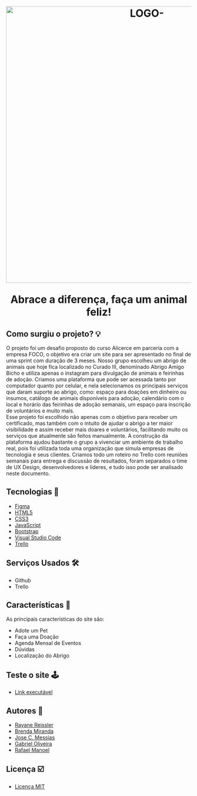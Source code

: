 
<h1 align="center">
  <img width="750" alt="LOGO-" src="https://github.com/AmigoBicho/Projeto-Amigo-Bicho/assets/104660308/c5bd1ee7-a089-4a4b-a3b9-22f1a0c4797f">
  <p>Abrace a diferença, faça um animal feliz!</p>
</h1>

## Como surgiu o projeto? &#128161;

  O projeto foi um desafio proposto do curso Alicerce em parceria com a empresa FOCO, o objetivo era criar um site para ser apresentado no final de uma sprint com duração de 3 meses. Nosso grupo escolheu um abrigo de animais que hoje fica localizado no Curado III, denominado Abrigo Amigo Bicho e utiliza apenas o instagram para divulgação de animais e feirinhas de adoção. Criamos uma plataforma que pode ser acessada tanto por computador quanto por celular, e nela selecionamos os principais serviços que daram suporte ao abrigo, como: espaço para doações em dinheiro ou insumos, catálogo de animais disponíveis para adoção, calendário com o local e horário das feirinhas de adoção semanais, um espaço para inscrição de voluntários e muito mais. 
<br>
  Esse projeto foi escolhido não apenas com o objetivo para receber um certificado, mas também com o intuito de ajudar o abrigo a ter maior visibilidade e assim receber mais doares e voluntários, facilitando muito os serviços que atualmente são feitos manualmente. A construção da plataforma ajudou bastante o grupo a vivenciar um ambiente de trabalho real, pois foi utilizada toda uma organização que simula empresas de tecnologia e seus clientes. Criamos todo um roteiro no Trello com reuniões semanais para entrega e discussão de resultados, foram separados o time de UX Design, desenvolvedores e líderes, e tudo isso pode ser analisado neste documento. 

## Tecnologias &#128126;

- [Figma](https://www.figma.com)
- [HTML5](https://developer.mozilla.org/pt-BR/docs/Web/HTML)
- [CSS3](https://developer.mozilla.org/pt-BR/docs/Web/CSS)
- [JavaScript](https://developer.mozilla.org/pt-BR/docs/Web/JavaScript)
- [Bootstrap](https://getbootstrap.com)
- [Visual Studio Code](https://code.visualstudio.com)
- [Trello](https://trello.com/b/PMtUr5qb/abrigo-amigo-bicho)

## Serviços Usados &#128736;&#65039;

- Github
- Trello

## Características 		&#128221;

As principais características do site são:
- Adote um Pet
- Faça uma Doação
- Agenda Mensal de Eventos 
- Dúvidas
- Localização do Abrigo

## Teste o site 	&#128377;&#65039;

- [Link executável](https://josecmessias.github.io/projeto-amigo-bicho/)

## Autores 	&#128101;

- [Rayane Reissler](https://github.com/rayanereissler)
- [Brenda Miranda](https://github.com/brensmiranda)
- [Jose C. Messias](https://github.com/JoseCMessias)
- [Gabriel Oliveira](https://github.com/Gabrieira)
- [Rafael Manoel](https://github.com/faelsi)

## Licença  &#9745;&#65039;

- [Licença MIT](https://github.com/AmigoBicho/Projeto-Amigo-Bicho/blob/main/LICENSE)
